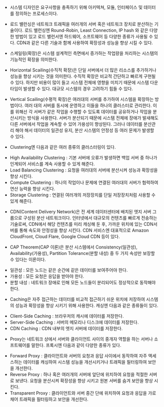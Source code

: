 * 시스템 디자인은 요구사항을 충족하기 위해 아키텍쳐, 모듈, 인터페이스 및 데이터를 정의하는 프로세스이다.

* 로드 밸런싱은 네트워크 트래픽을 여러개의 서버 혹은 네트워크 장치로 분산하는 기술이다.
로드 밸런싱엔 Round-Robin, Least Connection, IP hash 와 같은 다양한 방법이 있고 로드 밸런서엔 하드웨어, 소프트웨어 등 다양한 종류가 사용될 수 있다. CDN과 같은 다른 기술과 함께 사용하여 확장성과 성능을 향상 시킬 수 있다.

* 스케일링(확장)은 시스템 설계적인 측면에서 증가하는 작업량을 처리하는 시스템의 기능적인 확장을 의미한다.

* Horizontal Scailing(수직적 확장)은 단일 서버에서 더 많은 리소스를 추가하거나 성능을 향상 시키는 것을 의미한다.
수직적 확장은 비교적 간단하고 빠르게 구현될 수 있다. 하지만 비용이 많이 들고 시스템 전체에 영향을 미치기 때문에 시스템 다운타임이 발생할 수 있다.
대규모 시스템의 경우 고려하기 힘들 수 있다.

* Vertical Scailing(수평적 확장)은 여러대의 서버를 추가하여 시스템을 확장하는 방법이다. 여러 대의 서버를 동시에 운영하고 이들을 하나의 클러스터로 관리한다. 이를 위해선 각 서버가 같은 작업을 수행할 수 있도록 데이터를 공유하거나 작업을 분산시키는 방식을 사용한다.
서버가 분산되기 때문에 시스템 전체에 장애가 발새해도 다른 서버에서 작업을 계속할 수 있어 가용성이 향상된다.
그러나 데이터를 분산관리 해야 해서 데이터의 일관성 유지, 분산 시스템의 안정성 등 여러 문제가 발생할 수 있다.

* Clustering엔 다음과 같은 여러 종류의 클러스터링이 있다.
- High Availability Clustering : 기본 서버에 오류가 발생하면 백업 서버 중 하나가 인계되어 서비스를 계속 사용할 수 있게 해준다.
- Load Balancing Clustering : 요청을 여러대의 서버에 분산시켜 성능과 확장성을 향상 시킨다.
- Compute Clustering : 하나의 작업이나 문제에 연결된 여러대의 서버가 협력하여 연산 능력을 향상 시킨다.
- Storage Clustering : 연결된 여러개의 저장장치를 단일 저장장치처럼 사용할 수 있게 해준다.

* CDN(Content Delivery Network)은 전 세계 데이터센터에 배치된 엣지 서버 그룹으로 구성된 분산 네트워크이다.
인터넷에서 대규모의 컨텐츠를 빠르게 전송하는 기술로써, CDN에서 해당 컨텐츠를 미리 캐싱해 둔 후, 가까운 위치에 있는 CDN서버를 통해 속도와 안정성을 향상 시킨다. CDN 서비스엔 대표적으로 Amazon CloudFront, Cloud Flare, Google Cloud CDN 등이 있다.

* CAP Theorem(CAP 이론)은 분산 시스템에서 Consistency(일관성), Availability(가용성), Partition Tolerance(분할 내성) 중 두 가지 속성만 보장할 수 있다는 이론이다.
 - 일관성 : 모든 노드는 같은 순간에 같은 데이터를 보여주어야 한다.
 - 가용성 : 모든 요청은 응답을 받아야 한다.
 - 분할 내성 : 네트워크 장애로 인해 모든 노드들이 분리되어도 정상적으로 동작해야한다.

* Caching은 자주 접근하는 데이터를 비교적 접근하기 쉬운 위치에 저장하여 시스템의 성능과 확장성을 향상 시키기 위해 사용한다.
캐싱엔 다음과 같은 종류들이 있다.
 - Client-Side Caching : 브라우저의 캐시에 데이터를 저장한다.
 - Server-Side Caching : 서버의 메모리나 디스크에 데이터를 저장한다.
 - CDN Caching : CDN 내부의 엣지 서버에 데이터를 저장한다.

* Proxy는 네트워크 상에서 서버와 클라이언트 사이의 중개자 역할을 하는 서버나 소프트웨어를 말한다.
프록시엔 다음과 같이 다양한 종류가 있다.
 - Forward Proxy : 클라이언트와 서버의 요청과 응답 사이에서 동작하여 자주 액세스하는 데이터를 캐싱하여 시스템 성능을 개선시키거나 트래픽을 필터링하여 보안을 개선한다.
 - Reverse Proxy : 하나 혹은 여러개의 서버에 앞단에 위치하여 요청을 적절한 서버로 보낸다. 요청을 분산시켜 확장성을 향상 시키고 원본 서버를 숨겨 보안을 향상 시킨다.
 - Transparent Proxy : 클라이언트와 서버 중간 단에 위치하여 요청과 응답을 가로채어 트래픽을 필터링하고 보안을 개선한다.

